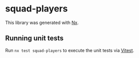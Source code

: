 # squad-players

This library was generated with [Nx](https://nx.dev).

## Running unit tests

Run `nx test squad-players` to execute the unit tests via [Vitest](https://vitest.dev/).
